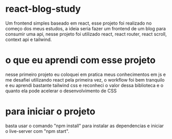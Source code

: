 # react-blog-study
Um frontend simples baseado em react, esse projeto foi realizado no começo dos meus estudos, a ideia seria fazer um frontend de um blog para consumir uma api, nesse projeto foi utilizado react, react router, react scroll, context api e tailwind.

# o que eu aprendi com esse projeto
nesse primeiro projeto eu coloquei em pratica meus conhecimentos em js e me desafiei utilizando react pela primeira vez, o workflow foi bem tranquilo e eu aprendi bastante tailwind css e reconheci o valor dessa biblioteca e o quanto ela pode acelerar o desenvolvimento de CSS

# para iniciar o projeto
basta usar o comando "npm install" para instalar as dependencias e iniciar o live-server com "npm start".
